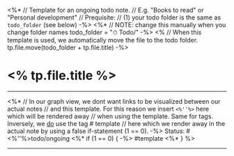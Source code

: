 <%* 
	// Template for an ongoing todo note.
	// E.g. "Books to read" or "Personal development"
	// Prequisite:
	//    (1) your todo folder is the same as `todo_folder` (see below)
-%>
<%*
	// NOTE: change this manually when you change folder names
	todo_folder = "⏱ Todo/"
-%>
<% 
	// When this template is used, we automatically move the file to the todo folder.
	tp.file.move(todo_folder + tp.file.title)
-%>
# <% tp.file.title %>

---

<%*
	// In our graph view, we dont want links to be visualized between our actual notes
	// and this template. For this reason we insert `<%''%>` here which will be rendered away 
	// when using the template. Same for tags. Inversely, we <u>do</u> use the tag # template
	// here which we render away in the actual note by using a false if-statement (1 == 0).
-%>
Status: #<%''%>todo/ongoing <%* if (1 == 0) { -%> #template <%* } %>

---

